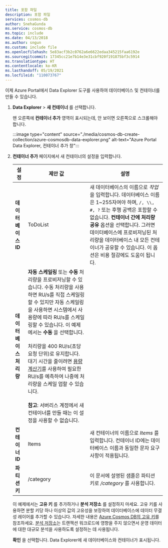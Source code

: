 ```yaml
---
title: 포함 파일
description: 포함 파일
services: cosmos-db
author: SnehaGunda
ms.service: cosmos-db
ms.topic: include
ms.date: 04/13/2018
ms.author: sngun
ms.custom: include file
ms.openlocfilehash: 5e83acf3b2c0762a6e6622edaa345215faa6192e
ms.sourcegitcommit: 17345cc21e7b14e3e31cbf920f191875bf3c5914
ms.translationtype: HT
ms.contentlocale: ko-KR
ms.lasthandoff: 05/19/2021
ms.locfileid: "110073767"
---
```

이제 Azure Portal에서 Data Explorer 도구를 사용하여 데이터베이스 및 컨테이너를 만들 수 있습니다. 

1. **Data Explorer** > **새 컨테이너** 를 선택합니다. 
    
    맨 오른쪽에 **컨테이너 추가** 영역이 표시되는데, 안 보이면 오른쪽으로 스크롤해야 합니다.

    :::image type="content" source="./media/cosmos-db-create-collection/azure-cosmosdb-data-explorer.png" alt-text="Azure Portal Data Explorer, 컨테이너 추가 창":::

2. **컨테이너 추가** 페이지에서 새 컨테이너의 설정을 입력합니다.

    |설정|제안 값|설명
    |---|---|---|
    |**데이터베이스 ID**|ToDoList|새 데이터베이스의 이름으로 *작업* 을 입력합니다. 데이터베이스 이름은 1~255자여야 하며, `/, \\, #, ?` 또는 후행 공백은 포함할 수 없습니다. **컨테이너 간에 처리량 공유** 옵션을 선택합니다. 그러면 데이터베이스에 프로비저닝된 처리량을 데이터베이스 내 모든 컨테이너가 공유할 수 있습니다. 이 옵션은 비용 절감에도 도움이 됩니다. |
    | **데이터베이스 처리량**| **자동 스케일링** 또는 **수동** 처리량을 프로비저닝할 수 있습니다. 수동 처리량을 사용하면 RU/s를 직접 스케일링할 수 있지만 자동 스케일링을 사용하면 시스템에서 사용량에 따라 RU/s를 스케일링할 수 있습니다. 이 예제에서는 **수동** 을 선택합니다. <br><br> 처리량을 400 RU/s(초당 요청 단위)로 유지합니다. 대기 시간을 줄이려면 [용량 계산기](../articles/cosmos-db/estimate-ru-with-capacity-planner.md)를 사용하여 필요한 RU/s를 예측하여 나중에 처리량을 스케일 업할 수 있습니다.<br><br>**참고**: 서버리스 계정에서 새 컨테이너를 만들 때는 이 설정을 사용할 수 없습니다. |
    |**컨테이너 ID**|Items|새 컨테이너의 이름으로 *Items* 를 입력합니다. 컨테이너 ID에는 데이터베이스 이름과 동일한 문자 요구 사항이 적용됩니다.|
    |**파티션 키**| /category| 이 문서에 설명된 샘플은 파티션 키로 */category* 를 사용합니다.|

    이 예제에서는 **고유 키** 를 추가하거나 **분석 저장소** 를 설정하지 마세요. 고유 키를 사용하면 분할 키당 하나 이상의 값의 고유성을 보장하여 데이터베이스에 데이터 무결성 레이어를 추가할 수 있습니다. 자세한 내용은 [Azure Cosmos DB의 고유 키](../articles/cosmos-db/unique-keys.md)를 참조하세요. [분석 저장소](../articles/cosmos-db/analytical-store-introduction.md)는 트랜잭션 워크로드에 영향을 주지 않으면서 운영 데이터에 대한 대규모 분석을 사용하도록 설정하는 데 사용됩니다.
    
    **확인** 을 선택합니다. Data Explorer에 새 데이터베이스와 컨테이너가 표시됩니다.